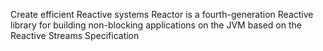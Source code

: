 Create efficient Reactive systems
Reactor is a fourth-generation Reactive library for building non-blocking applications on
the JVM based on the Reactive Streams Specification
